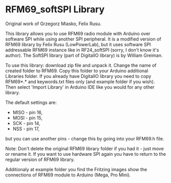 RFM69_softSPI Library
=====================

Original work of Grzegorz Miasko, Felix Rusu.

This library allows you to use RFM69 radio module with Arduino over software SPI while using another SPI peripheral.
It is a modified version of RFM69 library by Felix Rusu (LowPowerLab), but it uses software SPI addressable RFM69 instance like in RF24_softSPI (sorry, I don't know it's author).
The SoftSPI library (part of DigitalIO library) is by William Greiman.

To use this library: download zip file and unpack it. Change the name of created folder to RFM69. Copy this folder to your Arduino additional Libraries folder. If you already have DigitalIO library you need to copy RFM69*.* and keywords.txt files only (and example folder if you wish). Then select 'Import Library' in Arduino IDE like you would for any other library.

The default settings are:
- MISO	- pin 16,
- MOSI	- pin 15,
- SCK		- pin 14,
- NSS		- pin 17,

but you can use another pins - change this by going into your RFM69.h file.

Note: Don't delete the original RFM69 library folder if you had it - just move or rename it. If you want to use hardware SPI again you have to return to the regular version of RFM69 library.

Additionaly at example folder you find the Fritzing images show the connections of RFM69 module to Arduino (Mega, Pro Mini).
